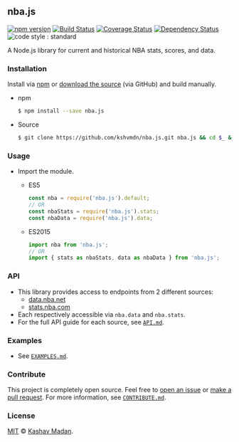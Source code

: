 ## nba.js 

[![npm version](https://badge.fury.io/js/nba.js.svg)](https://badge.fury.io/js/nba.js) [![Build Status](https://travis-ci.org/kshvmdn/nba.js.svg?branch=master)](https://travis-ci.org/kshvmdn/nba.js) [![Coverage Status](https://coveralls.io/repos/github/kshvmdn/nba.js/badge.svg?branch=master)](https://coveralls.io/github/kshvmdn/nba.js?branch=master) [![Dependency Status](https://img.shields.io/david/kshvmdn/nba.js.svg)](https://david-dm.org/kshvmdn/nba.js) ![code style : standard](https://img.shields.io/badge/code%20style-standard-brightgreen.svg)

A Node.js library for current and historical NBA stats, scores, and data.

### Installation

Install via [npm](https://npmjs.com/packages/nba.js) or [download the source](https://github.com/kshvmdn/nba.js/archive/master.zip) (via GitHub) and build manually.

- npm

  ```sh
  $ npm install --save nba.js
  ```

- Source

  ```sh
  $ git clone https://github.com/kshvmdn/nba.js.git nba.js && cd $_ && npm install
  ```

### Usage

- Import the module.

  - ES5

    ```js
    const nba = require('nba.js').default;
    // OR
    const nbaStats = require('nba.js').stats;
    const nbaData = require('nba.js').data;
    ```

  - ES2015

    ```js
    import nba from 'nba.js';
    // OR
    import { stats as nbaStats, data as nbaData } from 'nba.js';
    ```

### API

- This library provides access to endpoints from 2 different sources:
  + [data.nba.net](http://data.nba.net)
  + [stats.nba.com](http://stats.nba.com)
- Each respectively accessible via `nba.data` and `nba.stats`.
- For the full API guide for each source, see [`API.md`](docs/usage/api).

### Examples

- See [`EXAMPLES.md`](docs/usage/EXAMPLES.md).

### Contribute

This project is completely open source. Feel free to [open an issue](https://github.com/kshvmdn/nba.js/issues) or [make a pull request](https://github.com/kshvmdn/nba.js/pulls). For more information, see [`CONTRIBUTE.md`](docs/CONTRIBUTE.md).

### License

[MIT](./LICENSE) © [Kashav Madan](http://kshvmdn.com).
